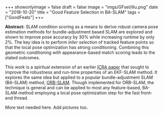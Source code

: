 +++
showonlyimage = false
draft = false
image = "imgs/GFsel/illu.png"
date  = "2018-10-20"
title = "Good Feature Selection in BA-SLAM"
tags  = ["GoodFeats"]
+++

**Abstract:** SLAM condition scoring as a means to derive robust camera pose
estimation methods for bundle-adjustment based SLAM are explored and shown
to improve pose accuracy by 30% while increasing runtime by only 2%.
The key idea is to perform _inlier selection_ of tracked feature points so
that the local pose optimization has strong conditioning. Combining this
geometric conditioning with appearance-based match scoring leads to the
stated outcomes.
<!--more-->

This work is a spiritual extension of an earlier [ICRA paper](SELF) that
sought to improve the robustness and run-time properties of an EKF-SLAM
method.  It explores the same idea but applied to a popular
bundle-adjustment SLAM (BA-SLAM) method,
[ORB-SLAM](https://github.com/raulmur/ORB_SLAM).  Though implemented for
ORB-SLAM, the technique is general and can be applied to most any
feature-based, BA-SLAM method employing a local pose optimization step for
the fast front-end thread.

More text needed here.  Add pictures too.
